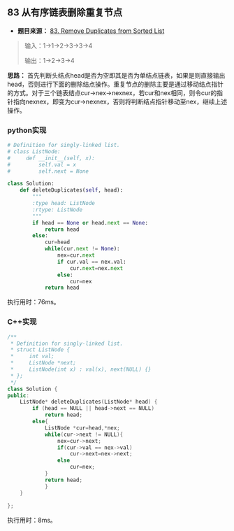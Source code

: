 ## 83 从有序链表删除重复节点

* **题目来源：** [83. Remove Duplicates from Sorted List ](https://leetcode-cn.com/problems/remove-duplicates-from-sorted-list/) 

> 输入：1->1->2->3->3->4
>
> 输出：1->2->3->4

**思路：** 首先判断头结点head是否为空即其是否为单结点链表，如果是则直接输出head，否则进行下面的删除结点操作。重复节点的删除主要是通过移动结点指针的方式。对于三个链表结点cur->nex->nexnex，若cur和nex相同，则令cur的指针指向nexnex，即变为cur->nexnex，否则将判断结点指针移动至nex，继续上述操作。

### python实现

```python
# Definition for singly-linked list.
# class ListNode:
#     def __init__(self, x):
#         self.val = x
#         self.next = None

class Solution:
    def deleteDuplicates(self, head):
        """
        :type head: ListNode
        :rtype: ListNode
        """
        if head == None or head.next == None:
            return head
        else:
            cur=head
            while(cur.next != None):
                nex=cur.next
                if cur.val == nex.val:
                    cur.next=nex.next
                else:
                    cur=nex
            return head
```

执行用时：76ms。

### C++实现

```C++
/**
 * Definition for singly-linked list.
 * struct ListNode {
 *     int val;
 *     ListNode *next;
 *     ListNode(int x) : val(x), next(NULL) {}
 * };
 */
class Solution {
public:
    ListNode* deleteDuplicates(ListNode* head) {
        if (head == NULL || head->next == NULL)
            return head;
        else{
            ListNode *cur=head,*nex;
            while(cur->next != NULL){
                nex=cur->next;
                if(cur->val == nex->val)
                    cur->next=nex->next;
                else
                    cur=nex;
            }
            return head;
            }
    }
        
};
```

执行用时：8ms。